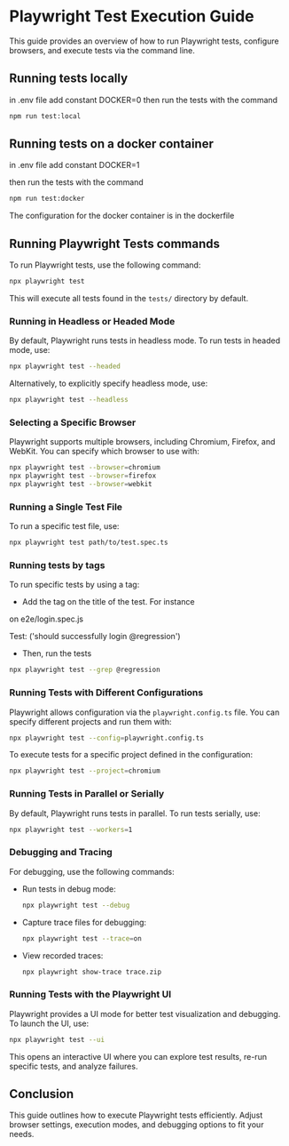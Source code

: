 # Playwright Test Execution Guide

This guide provides an overview of how to run Playwright tests, configure browsers, and execute tests via the command line.

## Running tests locally

in .env file add constant DOCKER=0
then run the tests with the command

```sh
npm run test:local
```

## Running tests on a docker container

in .env file add constant DOCKER=1

then run the tests with the command

```sh
npm run test:docker
```

The configuration for the docker container is in the dockerfile

## Running Playwright Tests commands

To run Playwright tests, use the following command:

```sh
npx playwright test
```

This will execute all tests found in the `tests/` directory by default.

### Running in Headless or Headed Mode

By default, Playwright runs tests in headless mode. To run tests in headed mode, use:

```sh
npx playwright test --headed
```

Alternatively, to explicitly specify headless mode, use:

```sh
npx playwright test --headless
```

### Selecting a Specific Browser

Playwright supports multiple browsers, including Chromium, Firefox, and WebKit. You can specify which browser to use with:

```sh
npx playwright test --browser=chromium
npx playwright test --browser=firefox
npx playwright test --browser=webkit
```

### Running a Single Test File

To run a specific test file, use:

```sh
npx playwright test path/to/test.spec.ts
```

### Running tests by tags
To run specific tests by using a tag:

- Add the tag on the title of the test. For instance

on e2e/login.spec.js

Test: ('should successfully login @regression')

- Then, run the tests

```sh
npx playwright test --grep @regression
```

### Running Tests with Different Configurations

Playwright allows configuration via the `playwright.config.ts` file. You can specify different projects and run them with:

```sh
npx playwright test --config=playwright.config.ts
```

To execute tests for a specific project defined in the configuration:

```sh
npx playwright test --project=chromium
```

### Running Tests in Parallel or Serially

By default, Playwright runs tests in parallel. To run tests serially, use:

```sh
npx playwright test --workers=1
```

### Debugging and Tracing

For debugging, use the following commands:

- Run tests in debug mode:

  ```sh
  npx playwright test --debug
  ```

- Capture trace files for debugging:

  ```sh
  npx playwright test --trace=on
  ```

- View recorded traces:

  ```sh
  npx playwright show-trace trace.zip
  ```

### Running Tests with the Playwright UI

Playwright provides a UI mode for better test visualization and debugging. To launch the UI, use:

```sh
npx playwright test --ui
```

This opens an interactive UI where you can explore test results, re-run specific tests, and analyze failures.

## Conclusion

This guide outlines how to execute Playwright tests efficiently. Adjust browser settings, execution modes, and debugging options to fit your needs.
